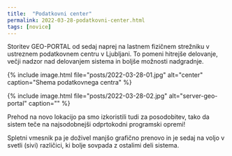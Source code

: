 ```yaml
---
title:  "Podatkovni center"
permalink: 2022-03-28-podatkovni-center.html
tags: [novice]
---
```


Storitev GEO-PORTAL od sedaj naprej na lastnem fizičnem strežniku v ustreznem podatkovnem centru v Ljubljani. To pomeni hitrejše delovanje, 
večji nadzor nad delovanjem sistema in boljše možnosti nadgradnje.

{% include image.html file="posts/2022-03-28-01.jpg" alt="center" caption="Shema podatkovnega centra" %}

{% include image.html file="posts/2022-03-28-02.jpg" alt="server-geo-portal" caption="" %}

Prehod na novo lokacijo pa smo izkoristili tudi za posodobitev, tako da sistem teče na najsodobnejši odprtokodni programski opremi!

Spletni vmesnik pa je doživel manjšo grafično prenovo in je sedaj na voljo v svetli (sivi) različici, ki bolje sovpada z ostalimi deli sistema.

